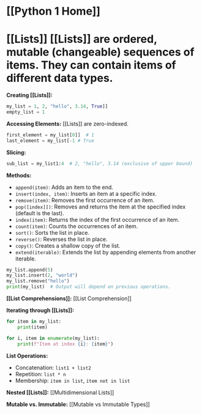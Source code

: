 # [[Python 1 Home]]
# [[Lists]]  [[Lists]] are ordered, mutable (changeable) sequences of items.  They can contain items of different data types.

**Creating [[Lists]]:**

```python
my_list = 1, 2, "hello", 3.14, True]]
empty_list = 1
```

**Accessing Elements:**
 [[Lists]] are zero-indexed.

```python
first_element = my_list[0]]  # 1
last_element = my_list[-1 # True
```

**Slicing:**

```python
sub_list = my_list1:4  # 2, "hello", 3.14 (exclusive of upper bound)
```

**Methods:**

* `append(item)`: Adds an item to the end.
* `insert(index, item)`: Inserts an item at a specific index.
* `remove(item)`: Removes the first occurrence of an item.
* `pop([index]])`: Removes and returns the item at the specified index (default is the last).
* `index(item)`: Returns the index of the first occurrence of an item.
* `count(item)`: Counts the occurrences of an item.
* `sort()`: Sorts the list in place.
* `reverse()`: Reverses the list in place.
* `copy()`: Creates a shallow copy of the list.
* `extend(iterable)`: Extends the list by appending elements from another iterable.

```python
my_list.append(5)
my_list.insert(2, "world")
my_list.remove("hello")
print(my_list)  # Output will depend on previous operations.
```


**[[List Comprehensions]]:** [[List Comprehension]]


**Iterating through [[Lists]]:**

```python
for item in my_list:
    print(item)

for i, item in enumerate(my_list):
    print(f"Item at index {i}: {item}")
```

**List Operations:**

* Concatenation: `list1 + list2`
* Repetition: `list * n`
* Membership: `item in list`, `item not in list`


**Nested [[Lists]]:** [[Multidimensional Lists]]

**Mutable vs. Immutable:** [[Mutable vs Immutable Types]]

